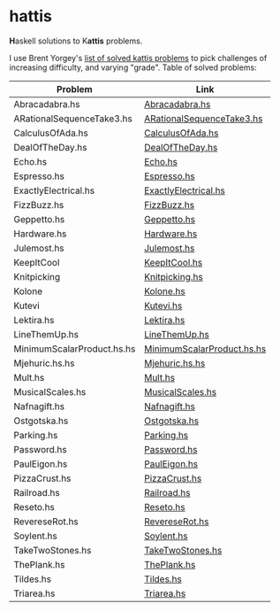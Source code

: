 # hattis

**H**askell solutions to K**attis** problems.

I use Brent Yorgey's [list of solved kattis problems](http://ozark.hendrix.edu/~yorgey/kattis.html) to pick challenges of increasing difficulty, and varying "grade".
Table of solved problems:

| Problem                   | Link                                                         |
| ------------------------- | ------------------------------------------------------------ |
| Abracadabra.hs            | [Abracadabra.hs](./src/Abracadabra.hs)                       |
| ARationalSequenceTake3.hs | [ARationalSequenceTake3.hs](./src/ARationalSequenceTake3.hs) |
| CalculusOfAda.hs          | [CalculusOfAda.hs](./src/CalculusOfAda.hs)                   |
| DealOfTheDay.hs           | [DealOfTheDay.hs](./src/DealOfTheDay.hs)                     |
| Echo.hs                   | [Echo.hs](./src/Echo.hs)                                     |
| Espresso.hs               | [Espresso.hs](./src/Espresso.hs)                             |
| ExactlyElectrical.hs      | [ExactlyElectrical.hs](./src/ExactlyElectrical.hs)           |
| FizzBuzz.hs               | [FizzBuzz.hs](./src/FizzBuzz.hs)                             |
| Geppetto.hs               | [Geppetto.hs](./src/Geppetto.hs)                             |
| Hardware.hs               | [Hardware.hs](./src/Hardware.hs)                             |
| Julemost.hs               | [Julemost.hs](./src/Julemost.hs)                             |
| KeepItCool                | [KeepItCool.hs](./src/KeepItCool.hs)                         |
| Knitpicking               | [Knitpicking.hs](./src/Knitpicking.hs)                       |
| Kolone                    | [Kolone.hs](./src/Kolone.hs)                                 |
| Kutevi                    | [Kutevi.hs](./src/Kutevi.hs)                                 |
| Lektira.hs                | [Lektira.hs](./src/Lektira.hs)                               |
| LineThemUp.hs                | [LineThemUp.hs](./src/LineThemUp.hs)                               |
| MinimumScalarProduct.hs.hs                   | [MinimumScalarProduct.hs.hs](./src/MinimumScalarProduct.hs.hs)                                     |
| Mjehuric.hs.hs                   | [Mjehuric.hs.hs](./src/Mjehuric.hs.hs)                                     |
| Mult.hs                   | [Mult.hs](./src/Mult.hs)                                     |
| MusicalScales.hs                   | [MusicalScales.hs](./src/MusicalScales.hs)                                     |
| Nafnagift.hs                   | [Nafnagift.hs](./src/Nafnagift.hs)                                     |
| Ostgotska.hs              | [Ostgotska.hs](./src/Ostgotska.hs)                           |
| Parking.hs                | [Parking.hs](./src/Parking.hs)                               |
| Password.hs               | [Password.hs](./src/Password.hs)                             |
| PaulEigon.hs              | [PaulEigon.hs](./src/PaulEigon.hs)                           |
| PizzaCrust.hs             | [PizzaCrust.hs](./src/PizzaCrust.hs)                         |
| Railroad.hs               | [Railroad.hs](./src/Railroad.hs)                             |
| Reseto.hs                 | [Reseto.hs](./src/Reseto.hs)                                 |
| RevereseRot.hs            | [RevereseRot.hs](./src/RevereseRot.hs)                       |
| Soylent.hs            | [Soylent.hs](./src/Soylent.hs)                       |
| TakeTwoStones.hs          | [TakeTwoStones.hs](./src/TakeTwoStones.hs)                   |
| ThePlank.hs               | [ThePlank.hs](./src/ThePlank.hs)                             |
| Tildes.hs                 | [Tildes.hs](./src/Tildes.hs)                                 |
| Triarea.hs                | [Triarea.hs](./src/Triarea.hs)                               |
